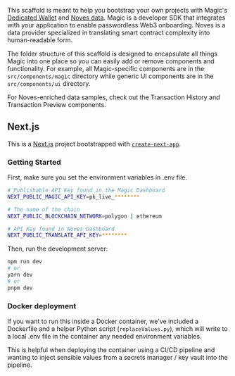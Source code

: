This scaffold is meant to help you bootstrap your own projects with Magic's [Dedicated Wallet](https://magic.link/docs/auth/overview) and [Noves data](https://docs.noves.fi). Magic is a developer SDK that integrates with your application to enable passwordless Web3 onboarding. Noves is a data provider specialized in translating smart contract complexity into human-readable form.

The folder structure of this scaffold is designed to encapsulate all things Magic into one place so you can easily add or remove components and functionality. For example, all Magic-specific components are in the `src/components/magic` directory while generic UI components are in the `src/components/ui` directory.

For Noves-enriched data samples, check out the Transaction History and Transaction Preview components.

## Next.js

This is a [Next.js](https://nextjs.org/) project bootstrapped with [`create-next-app`](https://github.com/vercel/next.js/tree/canary/packages/create-next-app).

### Getting Started

First, make sure you set the environment variables in .env file.

```bash
# Publishable API Key found in the Magic Dashboard
NEXT_PUBLIC_MAGIC_API_KEY=pk_live_********

# The name of the chain
NEXT_PUBLIC_BLOCKCHAIN_NETWORK=polygon | ethereum

# API Key found in Noves Dashboard
NEXT_PUBLIC_TRANSLATE_API_KEY=********
```

Then, run the development server:

```bash
npm run dev
# or
yarn dev
# or
pnpm dev
```

### Docker deployment

If you want to run this inside a Docker container, we've included a Dockerfile and a helper Python script (`replaceValues.py`), which will write to a local
.env file in the container any needed environment variables.

This is helpful when deploying the container using a CI/CD pipeline and wanting to inject sensible values from a secrets manager / key vault into the pipeline.

